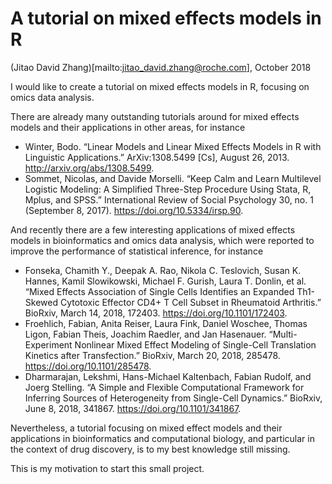 A tutorial on mixed effects models in R
===
(Jitao David Zhang)[mailto:jitao_david.zhang@roche.com], October 2018

I would like to create a tutorial on mixed effects models in R, focusing on omics data analysis.

There are already many outstanding tutorials around for mixed effects models and their applications in other areas, for instance

* Winter, Bodo. “Linear Models and Linear Mixed Effects Models in R with Linguistic Applications.” ArXiv:1308.5499 [Cs], August 26, 2013. http://arxiv.org/abs/1308.5499.
* Sommet, Nicolas, and Davide Morselli. “Keep Calm and Learn Multilevel Logistic Modeling: A Simplified Three-Step Procedure Using Stata, R, Mplus, and SPSS.” International Review of Social Psychology 30, no. 1 (September 8, 2017). https://doi.org/10.5334/irsp.90.

And recently there are a few interesting applications of mixed effects models in bioinformatics and omics data analysis, which were reported to improve the performance of statistical inference, for instance

* Fonseka, Chamith Y., Deepak A. Rao, Nikola C. Teslovich, Susan K. Hannes, Kamil Slowikowski, Michael F. Gurish, Laura T. Donlin, et al. “Mixed Effects Association of Single Cells Identifies an Expanded Th1-Skewed Cytotoxic Effector CD4+ T Cell Subset in Rheumatoid Arthritis.” BioRxiv, March 14, 2018, 172403. https://doi.org/10.1101/172403.
* Froehlich, Fabian, Anita Reiser, Laura Fink, Daniel Woschee, Thomas Ligon, Fabian Theis, Joachim Raedler, and Jan Hasenauer. “Multi-Experiment Nonlinear Mixed Effect Modeling of Single-Cell Translation Kinetics after Transfection.” BioRxiv, March 20, 2018, 285478. https://doi.org/10.1101/285478.
* Dharmarajan, Lekshmi, Hans-Michael Kaltenbach, Fabian Rudolf, and Joerg Stelling. “A Simple and Flexible Computational Framework for Inferring Sources of Heterogeneity from Single-Cell Dynamics.” BioRxiv, June 8, 2018, 341867. https://doi.org/10.1101/341867.

Nevertheless, a tutorial focusing on mixed effect models and their applications in bioinformatics and computational biology, and particular in the context of drug discovery, is to my best knowledge still missing. 

This is my motivation to start this small project.
